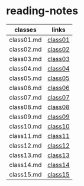 # reading-notes

classes | links
------------ | -------------
class01.md | [class01](https://yaseenfsharid.github.io/reading-notes/class01)
class02.md | [class02](https://yaseenfsharid.github.io/reading-notes/class02)
class03.md | [class03](https://yaseenfsharid.github.io/reading-notes/class03)
class04.md | [class04](https://yaseenfsharid.github.io/reading-notes/class04)
class05.md | [class05](https://yaseenfsharid.github.io/reading-notes/class05)
class06.md | [class06](https://yaseenfsharid.github.io/reading-notes/class06)
class07.md | [class07](https://yaseenfsharid.github.io/reading-notes/class07)
class08.md | [class08]()
class09.md | [class09]()
class10.md | [class10]()
class11.md | [class11]()
class12.md | [class12]()
class13.md | [class13]()
class14.md | [class14]()
class15.md | [class15]()

